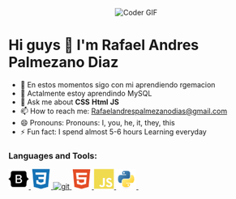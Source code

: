 <p align="center">

  <img src="https://media.giphy.com/media/SWoSkN6DxTszqIKEqv/giphy.gif" alt="Coder GIF" width="500" height="400">
  
</p>

# Hi guys 👋  I'm Rafael Andres Palmezano Diaz





- 🔭 En estos momentos sigo  con mi aprendiendo rgemacion
- 🌱 Actalmente estoy aprendindo MySQL
- 💬 Ask me about **CSS** **Html** **JS** 
- 📫 How to reach me: Rafaelandrespalmezanodias@gmail.com
- 😄 Pronouns: Pronouns: I, you, he, it, they, this
- ⚡  Fun fact: I spend almost 5-6 hours Learning everyday


<h3 align="left">Languages and Tools:</h3>
<p align="left"> <a href="https://getbootstrap.com" target="_blank"> <img src="https://github.com/devicons/devicon/blob/master/icons/bootstrap/bootstrap-plain.svg" alt="bootstrap" width="40" height="40"/> </a> <a href="https://www.w3schools.com/css/" target="_blank"> <img src="https://github.com/devicons/devicon/blob/master/icons/css3/css3-plain.svg" alt="css3" width="40" height="40"/> </a> <a href="https://git-scm.com/" 
target="_blank"> <img src="https://www.vectorlogo.zone/logos/git-scm/git-scm-icon.svg" alt="git" width="40" height="40"/> </a> <a href="https://www.w3.org/html/" target="_blank"><img src="https://github.com/devicons/devicon/blob/master/icons/html5/html5-plain.svg" alt="html5" width="40" height="40"/> </a>      <a href="https://developer.mozilla.org/en-US/docs/Web/JavaScript" target="_blank"> <img src="https://github.com/devicons/devicon/blob/master/icons/javascript/javascript-plain.svg" alt="javascript" width="40" height="40"/> </a>      <a href="https://www.mongodb.com/" target="_blank"> <img src="https://github.com/devicons/devicon/blob/master/icons/python/python-original.svg" alt="python" width="40" height="40"/> </a>        <a href="https://reactjs.org/" target="_blank"> <img 
